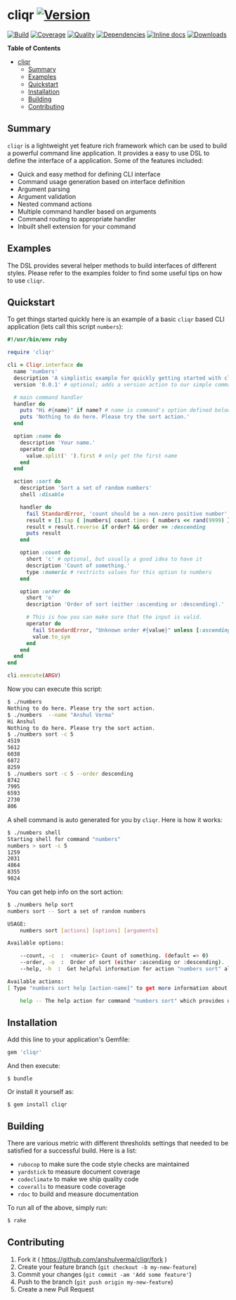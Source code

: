 # cliqr [![Version](http://img.shields.io/gem/v/cliqr.svg?style=flat-square)](https://rubygems.org/gems/cliqr)

[![Build](http://img.shields.io/travis-ci/anshulverma/cliqr.svg?style=flat-square)](https://travis-ci.org/anshulverma/cliqr)
[![Coverage](http://img.shields.io/codeclimate/coverage/github/anshulverma/cliqr.svg?style=flat-square)](https://codeclimate.com/github/anshulverma/cliqr)
[![Quality](http://img.shields.io/codeclimate/github/anshulverma/cliqr.svg?style=flat-square)](https://codeclimate.com/github/anshulverma/cliqr)
[![Dependencies](http://img.shields.io/gemnasium/anshulverma/cliqr.svg?style=flat-square)](https://gemnasium.com/anshulverma/cliqr)
[![Inline docs](http://inch-ci.org/github/anshulverma/cliqr.svg?style=flat-square)](http://inch-ci.org/github/anshulverma/cliqr)
[![Downloads](http://img.shields.io/gem/dt/cliqr.svg?style=flat-square)](https://rubygems.org/gems/cliqr)

<!-- markdown-toc start - Don't edit this section. Run M-x markdown-toc/generate-toc again -->
**Table of Contents**

- [cliqr](#cliqr)
    - [Summary](#summary)
    - [Examples](#examples)
    - [Quickstart](#quickstart)
    - [Installation](#installation)
    - [Building](#building)
    - [Contributing](#contributing)

<!-- markdown-toc end -->


## Summary

`cliqr` is a lightweight yet feature rich framework which can be used to
build a powerful command line application. It provides a easy to use DSL
to define the interface of a application. Some of the features included:

- Quick and easy method for defining CLI interface
- Command usage generation based on interface definition
- Argument parsing
- Argument validation
- Nested command actions
- Multiple command handler based on arguments
- Command routing to appropriate handler
- Inbuilt shell extension for your command

## Examples

The DSL provides several helper methods to build interfaces of different
styles. Please refer to the examples folder to find some useful tips on
how to use `cliqr`.

## Quickstart

To get things started quickly here is an example of a basic `cliqr`
based CLI application (lets call this script `numbers`):

``` ruby
#!/usr/bin/env ruby

require 'cliqr'

cli = Cliqr.interface do
  name 'numbers'
  description 'A simplistic example for quickly getting started with cliqr.'
  version '0.0.1' # optional; adds a version action to our simple command

  # main command handler
  handler do
    puts "Hi #{name}" if name? # name is command's option defined below
    puts 'Nothing to do here. Please try the sort action.'
  end

  option :name do
    description 'Your name.'
    operator do
      value.split(' ').first # only get the first name
    end
  end

  action :sort do
    description 'Sort a set of random numbers'
    shell :disable

    handler do
      fail StandardError, 'count should be a non-zero positive number' unless count > 0
      result = [].tap { |numbers| count.times { numbers << rand(9999) } }.sort
      result = result.reverse if order? && order == :descending
      puts result
    end

    option :count do
      short 'c' # optional, but usually a good idea to have it
      description 'Count of something.'
      type :numeric # restricts values for this option to numbers
    end

    option :order do
      short 'o'
      description 'Order of sort (either :ascending or :descending).'

      # This is how you can make sure that the input is valid.
      operator do
        fail StandardError, "Unknown order #{value}" unless [:ascending, :descending].include?(value.to_sym)
        value.to_sym
      end
    end
  end
end

cli.execute(ARGV)
```

Now you can execute this script:

``` bash
$ ./numbers
Nothing to do here. Please try the sort action.
$ ./numbers  --name "Anshul Verma"
Hi Anshul
Nothing to do here. Please try the sort action.
$ ./numbers sort -c 5
4519
5612
6038
6872
8259
$ ./numbers sort -c 5 --order descending
8742
7995
6593
2730
806
```

A shell command is auto generated for you by `cliqr`. Here is how it works:

``` bash
$ ./numbers shell
Starting shell for command "numbers"
numbers > sort -c 5
1259
2031
4864
8355
9824
```

You can get help info on the sort action:

``` bash
$ ./numbers help sort
numbers sort -- Sort a set of random numbers

USAGE:
    numbers sort [actions] [options] [arguments]

Available options:

    --count, -c  :  <numeric> Count of something. (default => 0)
    --order, -o  :  Order of sort (either :ascending or :descending).
    --help, -h  :  Get helpful information for action "numbers sort" along with its usage information.

Available actions:
[ Type "numbers sort help [action-name]" to get more information about that action ]

    help -- The help action for command "numbers sort" which provides details and usage information on how to use the command.
```

## Installation

Add this line to your application's Gemfile:

```ruby
gem 'cliqr'
```

And then execute:

    $ bundle

Or install it yourself as:

    $ gem install cliqr

## Building

There are various metric with different thresholds settings that needed
to be satisfied for a successful build. Here is a list:

- `rubocop` to make sure the code style checks are maintained
- `yardstick` to measure document coverage
- `codeclimate` to make we ship quality code
- `coveralls` to measure code coverage
- `rdoc` to build and measure documentation

To run all of the above, simply run:

```bash
$ rake
```

## Contributing

1. Fork it ( https://github.com/anshulverma/cliqr/fork )
2. Create your feature branch (`git checkout -b my-new-feature`)
3. Commit your changes (`git commit -am 'Add some feature'`)
4. Push to the branch (`git push origin my-new-feature`)
5. Create a new Pull Request
